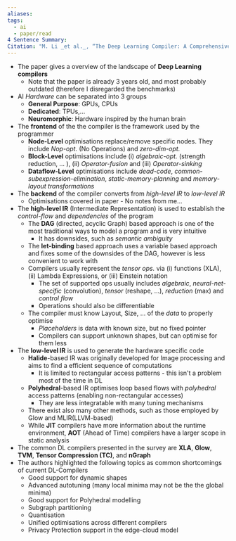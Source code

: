 ```yaml
---
aliases: 
tags:
  - ai
  - paper/read
4 Sentence Summary: 
Citation: "M. Li _et al._, “The Deep Learning Compiler: A Comprehensive Survey,” _IEEE Trans. Parallel Distrib. Syst._, vol. 32, no. 3, pp. 708–727, Mar. 2021, doi: [10.1109/TPDS.2020.3030548](https://doi.org/10.1109/TPDS.2020.3030548)."
---
```

- The paper gives a overview of the landscape of **Deep Learning compilers**
	- Note that the paper is already 3 years old, and most probably outdated (therefore I disregarded the benchmarks)
- AI *Hardware* can be separated into 3 groups
	- **General Purpose**: GPUs, CPUs
	- **Dedicated**: TPUs,...
	- **Neuromorphic**: Hardware inspired by the human brain
- The **frontend** of the the compiler is the framework used by the programmer
	- **Node-Level** optimisations replace/remove specific nodes. They include *Nop-opt.* (No Operations) and *zero-dim-opt.*
	- **Block-Level** optimisations include (i) *algebraic-opt.* (strength reduction, ... ), (ii) *Operator-fusion* and (iii) *Operator-sinking*
	- **Dataflow-Level** optimisations include *dead-code*, *common-subexpression-elimination*, *static-memory-planning* and *memory-layout transformations*
- The **backend** of the compiler converts from *high-level IR* to *low-level IR*
	- Optimisations covered in paper - No notes from me...
- The **high-level IR** (Intermediate Representation) is used to establish the *control-flow* and *dependencies* of the program
	- The **DAG** (directed, acyclic Graph) based approach is one of the most traditional ways to model a program and is very intuitive
		- It has downsides, such as *semantic ambiguity*
	- The **let-binding** based approach uses a variable based approach and fixes some of the downsides of the DAG, however is less convenient to work with
	- Compilers usually represent the *tensor ops.* via (i) functions (XLA), (ii) Lambda Expressions, or (iii) Einstein notation
		- The set of supported ops usually includes *algebraic*, *neural-net-specific* (convolution), *tensor* (reshape, ...),  *reduction* (max) and *control flow*
		- Operations should also be differentiable
	- The compiler must know Layout, Size, ... of the *data* to properly optimise
		- *Placeholders* is data with known size, but no fixed pointer
		- Compilers can support unknown shapes, but can optimise for them less
- The **low-level IR** is used to generate the hardware specific code
	- **Halide**-based IR was originally developed for Image processing and aims to find a efficient sequence of computations
		- It is limited to rectangular access patterns - this isn't a problem most of the time in DL
	- **Polyhedral**-based IR optimises loop based flows with *polyhedral* access patterns (enabling non-rectangular accesses)
		- They are less integratable with many tuning mechanisms
	- There exist also many other methods, such as those employed by Glow and MLIR(LLVM-based)
	- While **JIT** compilers have more information about the runtime environment, **AOT** (Ahead of Time) compilers have a larger scope in static analysis
- The common DL compilers presented in the survey are **XLA**, **Glow**, **TVM**, **Tensor Compression (TC)**, and **nGraph**
- The authors highlighted the following topics as common shortcomings of current DL-Compilers
	- Good support for dynamic shapes
	- Advanced autotuning (many local minima may not be the the global minima)
	- Good support for Polyhedral modelling
	- Subgraph partitioning
	- Quantisation
	- Unified optimisations across different compilers
	- Privacy Protection support in the edge-cloud model